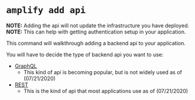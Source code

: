 # `amplify add api`

**NOTE:** Adding the api will not update the infrastructure you have deployed.
**NOTE:** This can help with getting authentication setup in your application.

This command will walkthrough adding a backend api to your application.

You will have to decide the type of backend api you want to use:

- [GraphQL](https://docs.amplify.aws/cli/graphql-transformer/overview)
    - This kind of api is becoming popular, but is not widely used as of (07/21/2020)
- [REST](https://docs.amplify.aws/cli/restapi)
    - This is the kind of api that most applications use as of (07/21/2020)